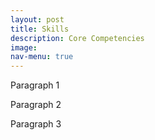 ```yaml
---
layout: post
title: Skills
description: Core Competencies
image: 
nav-menu: true
---
```


Paragraph 1

Paragraph 2

Paragraph 3

